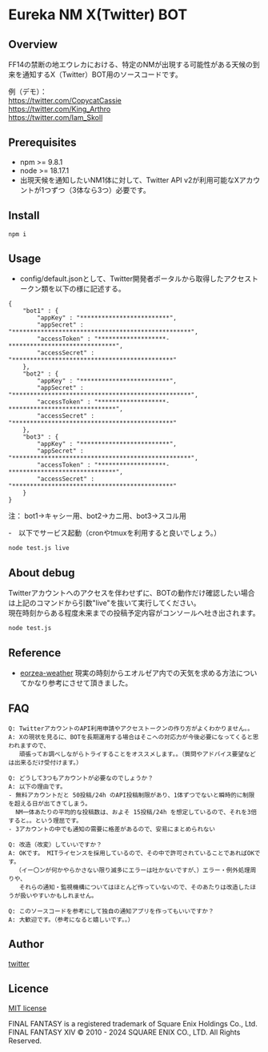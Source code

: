# Eureka NM X(Twitter) BOT

## Overview
FF14の禁断の地エウレカにおける、特定のNMが出現する可能性がある天候の到来を通知するX（Twitter）BOT用のソースコードです。  

例（デモ）：  
https://twitter.com/CopycatCassie  
https://twitter.com/King_Arthro  
https://twitter.com/Iam_Skoll  

## Prerequisites
- npm >= 9.8.1
- node >= 18.17.1
- 出現天候を通知したいNM1体に対して、Twitter API v2が利用可能なXアカウントが1つずつ（3体なら3つ）必要です。

## Install
```
npm i
```

## Usage
- config/default.jsonとして、Twitter開発者ポータルから取得したアクセストークン類を以下の様に記述する。
```
{
	"bot1" : {
		"appKey" : "*************************",
		"appSecret" : "**************************************************",
		"accessToken" : "*******************-******************************",
		"accessSecret" : "*********************************************"
	},
	"bot2" : {
		"appKey" : "*************************",
		"appSecret" : "**************************************************",
		"accessToken" : "*******************-******************************",
		"accessSecret" : "*********************************************"
	},
	"bot3" : {
		"appKey" : "*************************",
		"appSecret" : "**************************************************",
		"accessToken" : "*******************-******************************",
		"accessSecret" : "*********************************************"
	}
}
```
注： bot1->キャシー用、bot2->カニ用、bot3->スコル用

-　以下でサービス起動（cronやtmuxを利用すると良いでしょう。）
```
node test.js live
```

## About debug
Twitterアカウントへのアクセスを伴わせずに、BOTの動作だけ確認したい場合は上記のコマンドから引数"live"を抜いて実行してください。  
現在時刻からある程度未来までの投稿予定内容がコンソールへ吐き出されます。  

```
node test.js
```

## Reference
- [eorzea-weather](https://github.com/eorzea-weather/node-eorzea-weather/)
現実の時刻からエオルゼア内での天気を求める方法についてかなり参考にさせて頂きました。

## FAQ
```
Q: TwitterアカウントのAPI利用申請やアクセストークンの作り方がよくわかりません。。  
A: Xの現状を見るに、BOTを長期運用する場合はそこへの対応力が今後必要になってくると思われますので、
   頑張ってお調べしながらトライすることをオススメします。。（質問やアドバイス要望などは出来るだけ受付けます。）  

Q: どうして3つもアカウントが必要なのでしょうか？  
A: 以下の理由です。  
- 無料アカウントだと 50投稿/24h のAPI投稿制限があり、1体ずつでないと瞬時的に制限を超える日が出てきてしまう。  
  NM一体あたりの平均的な投稿数は、およそ 15投稿/24h を想定しているので、それを3倍すると。。という理屈です。  
- 3アカウントの中でも通知の需要に格差があるので、安易にまとめられない  

Q: 改造（改変）していいですか？  
A: OKです。 MITライセンスを採用しているので、その中で許可されていることであればOKです。
  （イー〇ンが何かやらかさない限り滅多にエラーは吐かないですが、）エラー・例外処理周りや、
   それらの通知・監視機構についてはほとんど作っていないので、そのあたりは改造したほうが扱いやすいかもしれません。

Q: このソースコードを参考にして独自の通知アプリを作ってもいいですか？  
A: 大歓迎です。（参考になると嬉しいです。。）
```
## Author
[twitter](https://twitter.com/omegachamamatix)

## Licence
[MIT license](https://github.com/vtvtvtvtvtvtvtvtvtvt/NMbot/blob/master/LICENSE)  

FINAL FANTASY is a registered trademark of Square Enix Holdings Co., Ltd.  
FINAL FANTASY XIV © 2010 - 2024 SQUARE ENIX CO., LTD. All Rights Reserved.
